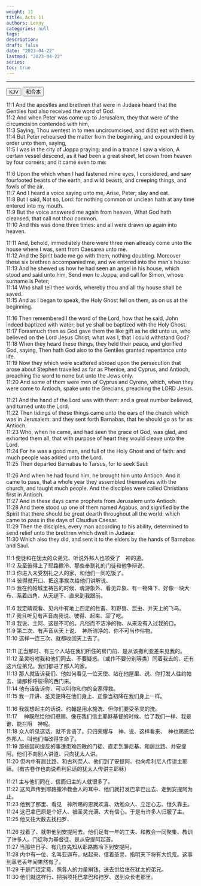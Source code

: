 ```yaml
---
weight: 11
title: Acts 11
authors: Lenny
categories: null
tags: 
description: 
draft: false
date: "2023-04-22"
lastmod: "2023-04-22"
series:
toc: true
---
```



<!--more-->
---

<!-- Tab links -->
<div class="tab">
  <button class="tablinks active" onclick="tablabel(event, 'english')">KJV</button>
  <button class="tablinks" onclick="tablabel(event, 'chinese')">和合本</button>
  
</div>

<!-- Tab content -->
<div id="english" class="tabcontent" style="display:block">

11:1 And the apostles and brethren that were in Judaea heard that the Gentiles had also received the word of God.  
11:2 And when Peter was come up to Jerusalem, they that were of the circumcision contended with him,  
11:3 Saying, Thou wentest in to men uncircumcised, and didst eat with them.  
11:4 But Peter rehearsed the matter from the beginning, and expounded it by order unto them, saying,  
11:5 I was in the city of Joppa praying: and in a trance I saw a vision, A certain vessel descend, as it had been a great sheet, let down from heaven by four corners; and it came even to me:  

11:6 Upon the which when I had fastened mine eyes, I considered, and saw fourfooted beasts of the earth, and wild beasts, and creeping things, and fowls of the air.  
11:7 And I heard a voice saying unto me, Arise, Peter; slay and eat.  
11:8 But I said, Not so, Lord: for nothing common or unclean hath at any time entered into my mouth.  
11:9 But the voice answered me again from heaven, What God hath cleansed, that call not thou common.  
11:10 And this was done three times: and all were drawn up again into heaven.  

11:11 And, behold, immediately there were three men already come unto the house where I was, sent from Caesarea unto me.  
11:12 And the Spirit bade me go with them, nothing doubting. Moreover these six brethren accompanied me, and we entered into the man's house:  
11:13 And he shewed us how he had seen an angel in his house, which stood and said unto him, Send men to Joppa, and call for Simon, whose surname is Peter;  
11:14 Who shall tell thee words, whereby thou and all thy house shall be saved.  
11:15 And as I began to speak, the Holy Ghost fell on them, as on us at the beginning.  

11:16 Then remembered I the word of the Lord, how that he said, John indeed baptized with water; but ye shall be baptized with the Holy Ghost.  
11:17 Forasmuch then as God gave them the like gift as he did unto us, who believed on the Lord Jesus Christ; what was I, that I could withstand God?  
11:18 When they heard these things, they held their peace, and glorified God, saying, Then hath God also to the Gentiles granted repentance unto life.  
11:19 Now they which were scattered abroad upon the persecution that arose about Stephen travelled as far as Phenice, and Cyprus, and Antioch, preaching the word to none but unto the Jews only.  
11:20 And some of them were men of Cyprus and Cyrene, which, when they were come to Antioch, spake unto the Grecians, preaching the LORD Jesus.  

11:21 And the hand of the Lord was with them: and a great number believed, and turned unto the Lord.  
11:22 Then tidings of these things came unto the ears of the church which was in Jerusalem: and they sent forth Barnabas, that he should go as far as Antioch.  
11:23 Who, when he came, and had seen the grace of God, was glad, and exhorted them all, that with purpose of heart they would cleave unto the Lord.  
11:24 For he was a good man, and full of the Holy Ghost and of faith: and much people was added unto the Lord.  
11:25 Then departed Barnabas to Tarsus, for to seek Saul:  

11:26 And when he had found him, he brought him unto Antioch. And it came to pass, that a whole year they assembled themselves with the church, and taught much people. And the disciples were called Christians first in Antioch.  
11:27 And in these days came prophets from Jerusalem unto Antioch.  
11:28 And there stood up one of them named Agabus, and signified by the Spirit that there should be great dearth throughout all the world: which came to pass in the days of Claudius Caesar.  
11:29 Then the disciples, every man according to his ability, determined to send relief unto the brethren which dwelt in Judaea:  
11:30 Which also they did, and sent it to the elders by the hands of Barnabas and Saul.  
</div>

<div id="chinese" class="tabcontent">

11:1 使徒和在犹太的众弟兄、听说外邦人也领受了　神的道。  
11:2 及至彼得上了耶路撒冷、那些奉割礼的门徒和他争辩说、  
11:3 你进入未受割礼之人的家、和他们一同吃饭了。  
11:4 彼得就开口、把这事挨次给他们讲解说、  
11:5 我在约帕城里祷告的时候、魂游象外、看见异象、有一物降下、好像一块大布、系着四角、从天缒下、直来到我跟前。  

11:6 我定睛观看、见内中有地上四足的牲畜、和野兽、昆虫、并天上的飞鸟。  
11:7 我且听见有声音向我说、彼得、起来、宰了吃。  
11:8 我说、主阿、这是不可的。凡俗而不洁净的物、从来没有入过我的口。  
11:9 第二次、有声音从天上说、　神所洁净的、你不可当作俗物。  
11:10 这样一连三次、就都收回天上去了。  

11:11 正当那时、有三个人站在我们所住的房门前、是从该撒利亚差来见我的。  
11:12 圣灵吩咐我和他们同去、不要疑惑。〔或作不要分别等类〕同着我去的、还有这六位弟兄。我们都进了那人的家。  
11:13 那人就告诉我们、他如何看见一位天使、站在他屋里、说、你打发人往约帕去、请那称呼彼得的西门来。  
11:14 他有话告诉你、可以叫你和你的全家得救。  
11:15 我一开讲、圣灵便降在他们身上、正像当初降在我们身上一样。  

11:16 我就想起主的话说、约翰是用水施洗、但你们要受圣灵的洗。  
11:17 　神既然给他们恩赐、像在我们信主耶稣基督的时候、给了我们一样、我是谁、能拦阻　神呢。  
11:18 众人听见这话、就不言语了。只归荣耀与　神、说、这样看来、　神也赐恩给外邦人、叫他们悔改得生命了。  
11:19 那些因司提反的事遭患难四散的门徒、直走到腓尼基、和居比路、并安提阿。他们不向别人讲道、只向犹太人讲。  
11:20 但内中有居比路、和古利奈人、他们到了安提阿、也向希利尼人传讲主耶稣。〔有古卷作也向说希利尼话的犹太人传讲主耶稣〕

11:21 主与他们同在、信而归主的人就很多了。  
11:22 这风声传到耶路撒冷教会人的耳中、他们就打发巴拿巴出去、走到安提阿为止。  
11:23 他到了那里、看见　神所赐的恩就欢喜、劝勉众人、立定心志、恒久靠主。  
11:24 这巴拿巴原是个好人、被圣灵充满、大有信心。于是有许多人归服了主。  
11:25 他又往大数去找扫罗、  

11:26 找着了、就带他到安提阿去。他们足有一年的工夫、和教会一同聚集、教训了许多人。门徒称为基督徒、是从安提阿起首。  
11:27 当那些日子、有几位先知从耶路撒冷下到安提阿。  
11:28 内中有一位、名叫亚迦布。站起来、借着圣灵、指明天下将有大饥荒。这事到革老丢年间果然有了。  
11:29 于是门徒定意、照各人的力量捐钱、送去供给住在犹太的弟兄。  
11:30 他们就这样行、把捐项托巴拿巴和扫罗、送到众长老那里。  
</div>